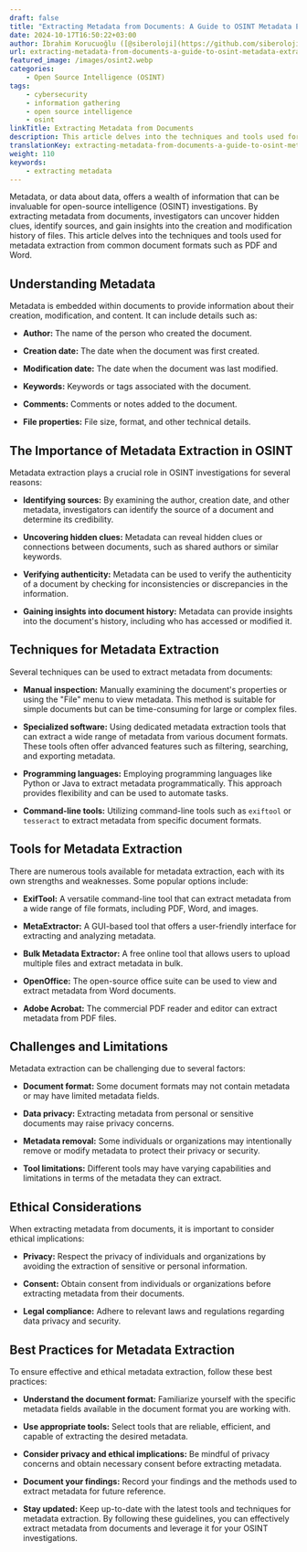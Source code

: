 ```yaml
---
draft: false
title: "Extracting Metadata from Documents: A Guide to OSINT Metadata Extraction"
date: 2024-10-17T16:50:22+03:00
author: İbrahim Korucuoğlu ([@siberoloji](https://github.com/siberoloji))
url: extracting-metadata-from-documents-a-guide-to-osint-metadata-extraction
featured_image: /images/osint2.webp
categories:
    - Open Source Intelligence (OSINT)
tags:
    - cybersecurity
    - information gathering
    - open source intelligence
    - osint
linkTitle: Extracting Metadata from Documents
description: This article delves into the techniques and tools used for metadata extraction from common document formats such as PDF and Word.
translationKey: extracting-metadata-from-documents-a-guide-to-osint-metadata-extraction
weight: 110
keywords:
    - extracting metadata
---
```



Metadata, or data about data, offers a wealth of information that can be invaluable for open-source intelligence (OSINT) investigations. By extracting metadata from documents, investigators can uncover hidden clues, identify sources, and gain insights into the creation and modification history of files. This article delves into the techniques and tools used for metadata extraction from common document formats such as PDF and Word.

## Understanding Metadata

Metadata is embedded within documents to provide information about their creation, modification, and content. It can include details such as:

* **Author:** The name of the person who created the document.

* **Creation date:** The date when the document was first created.

* **Modification date:** The date when the document was last modified.

* **Keywords:** Keywords or tags associated with the document.

* **Comments:** Comments or notes added to the document.

* **File properties:** File size, format, and other technical details.

## The Importance of Metadata Extraction in OSINT

Metadata extraction plays a crucial role in OSINT investigations for several reasons:

* **Identifying sources:** By examining the author, creation date, and other metadata, investigators can identify the source of a document and determine its credibility.

* **Uncovering hidden clues:** Metadata can reveal hidden clues or connections between documents, such as shared authors or similar keywords.

* **Verifying authenticity:** Metadata can be used to verify the authenticity of a document by checking for inconsistencies or discrepancies in the information.

* **Gaining insights into document history:** Metadata can provide insights into the document's history, including who has accessed or modified it.

## Techniques for Metadata Extraction

Several techniques can be used to extract metadata from documents:

* **Manual inspection:** Manually examining the document's properties or using the "File" menu to view metadata. This method is suitable for simple documents but can be time-consuming for large or complex files.

* **Specialized software:** Using dedicated metadata extraction tools that can extract a wide range of metadata from various document formats. These tools often offer advanced features such as filtering, searching, and exporting metadata.

* **Programming languages:** Employing programming languages like Python or Java to extract metadata programmatically. This approach provides flexibility and can be used to automate tasks.

* **Command-line tools:** Utilizing command-line tools such as `exiftool` or `tesseract` to extract metadata from specific document formats.

## Tools for Metadata Extraction

There are numerous tools available for metadata extraction, each with its own strengths and weaknesses. Some popular options include:

* **ExifTool:** A versatile command-line tool that can extract metadata from a wide range of file formats, including PDF, Word, and images.

* **MetaExtractor:** A GUI-based tool that offers a user-friendly interface for extracting and analyzing metadata.

* **Bulk Metadata Extractor:** A free online tool that allows users to upload multiple files and extract metadata in bulk.

* **OpenOffice:** The open-source office suite can be used to view and extract metadata from Word documents.

* **Adobe Acrobat:** The commercial PDF reader and editor can extract metadata from PDF files.

## Challenges and Limitations

Metadata extraction can be challenging due to several factors:

* **Document format:** Some document formats may not contain metadata or may have limited metadata fields.

* **Data privacy:** Extracting metadata from personal or sensitive documents may raise privacy concerns.

* **Metadata removal:** Some individuals or organizations may intentionally remove or modify metadata to protect their privacy or security.

* **Tool limitations:** Different tools may have varying capabilities and limitations in terms of the metadata they can extract.

## Ethical Considerations

When extracting metadata from documents, it is important to consider ethical implications:

* **Privacy:** Respect the privacy of individuals and organizations by avoiding the extraction of sensitive or personal information.

* **Consent:** Obtain consent from individuals or organizations before extracting metadata from their documents.

* **Legal compliance:** Adhere to relevant laws and regulations regarding data privacy and security.

## Best Practices for Metadata Extraction

To ensure effective and ethical metadata extraction, follow these best practices:

* **Understand the document format:** Familiarize yourself with the specific metadata fields available in the document format you are working with.

* **Use appropriate tools:** Select tools that are reliable, efficient, and capable of extracting the desired metadata.

* **Consider privacy and ethical implications:** Be mindful of privacy concerns and obtain necessary consent before extracting metadata.

* **Document your findings:** Record your findings and the methods used to extract metadata for future reference.

* **Stay updated:** Keep up-to-date with the latest tools and techniques for metadata extraction.
By following these guidelines, you can effectively extract metadata from documents and leverage it for your OSINT investigations.
